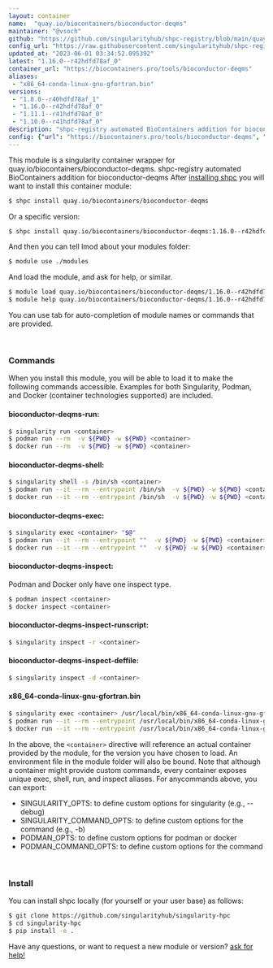```yaml
---
layout: container
name:  "quay.io/biocontainers/bioconductor-deqms"
maintainer: "@vsoch"
github: "https://github.com/singularityhub/shpc-registry/blob/main/quay.io/biocontainers/bioconductor-deqms/container.yaml"
config_url: "https://raw.githubusercontent.com/singularityhub/shpc-registry/main/quay.io/biocontainers/bioconductor-deqms/container.yaml"
updated_at: "2023-06-01 03:34:52.095392"
latest: "1.16.0--r42hdfd78af_0"
container_url: "https://biocontainers.pro/tools/bioconductor-deqms"
aliases:
 - "x86_64-conda-linux-gnu-gfortran.bin"
versions:
 - "1.8.0--r40hdfd78af_1"
 - "1.16.0--r42hdfd78af_0"
 - "1.11.1--r41hdfd78af_0"
 - "1.10.0--r41hdfd78af_0"
description: "shpc-registry automated BioContainers addition for bioconductor-deqms"
config: {"url": "https://biocontainers.pro/tools/bioconductor-deqms", "maintainer": "@vsoch", "description": "shpc-registry automated BioContainers addition for bioconductor-deqms", "latest": {"1.16.0--r42hdfd78af_0": "sha256:31061354d2a39483077babf7054a547d0a35e3920b5c5522a32b766e52d5ac6d"}, "tags": {"1.8.0--r40hdfd78af_1": "sha256:35eba855e5c3e119319cd27d88a9ded1d6c6d33cecf28faf0bd3b45ddf1c21d9", "1.16.0--r42hdfd78af_0": "sha256:31061354d2a39483077babf7054a547d0a35e3920b5c5522a32b766e52d5ac6d", "1.11.1--r41hdfd78af_0": "sha256:5820795018abd49508cc9c2063c17cbc4a4deaab081205aa59da6e88a6badc20", "1.10.0--r41hdfd78af_0": "sha256:9f2f648f39dea20039775e40096e2f1d0e8dc1588604d80f52e1f4edca2173a2"}, "docker": "quay.io/biocontainers/bioconductor-deqms", "aliases": {"x86_64-conda-linux-gnu-gfortran.bin": "/usr/local/bin/x86_64-conda-linux-gnu-gfortran.bin"}}
---
```


This module is a singularity container wrapper for quay.io/biocontainers/bioconductor-deqms.
shpc-registry automated BioContainers addition for bioconductor-deqms
After [installing shpc](#install) you will want to install this container module:


```bash
$ shpc install quay.io/biocontainers/bioconductor-deqms
```

Or a specific version:

```bash
$ shpc install quay.io/biocontainers/bioconductor-deqms:1.16.0--r42hdfd78af_0
```

And then you can tell lmod about your modules folder:

```bash
$ module use ./modules
```

And load the module, and ask for help, or similar.

```bash
$ module load quay.io/biocontainers/bioconductor-deqms/1.16.0--r42hdfd78af_0
$ module help quay.io/biocontainers/bioconductor-deqms/1.16.0--r42hdfd78af_0
```

You can use tab for auto-completion of module names or commands that are provided.

<br>

### Commands

When you install this module, you will be able to load it to make the following commands accessible.
Examples for both Singularity, Podman, and Docker (container technologies supported) are included.

#### bioconductor-deqms-run:

```bash
$ singularity run <container>
$ podman run --rm  -v ${PWD} -w ${PWD} <container>
$ docker run --rm  -v ${PWD} -w ${PWD} <container>
```

#### bioconductor-deqms-shell:

```bash
$ singularity shell -s /bin/sh <container>
$ podman run --it --rm --entrypoint /bin/sh  -v ${PWD} -w ${PWD} <container>
$ docker run --it --rm --entrypoint /bin/sh  -v ${PWD} -w ${PWD} <container>
```

#### bioconductor-deqms-exec:

```bash
$ singularity exec <container> "$@"
$ podman run --it --rm --entrypoint ""  -v ${PWD} -w ${PWD} <container> "$@"
$ docker run --it --rm --entrypoint ""  -v ${PWD} -w ${PWD} <container> "$@"
```

#### bioconductor-deqms-inspect:

Podman and Docker only have one inspect type.

```bash
$ podman inspect <container>
$ docker inspect <container>
```

#### bioconductor-deqms-inspect-runscript:

```bash
$ singularity inspect -r <container>
```

#### bioconductor-deqms-inspect-deffile:

```bash
$ singularity inspect -d <container>
```


#### x86_64-conda-linux-gnu-gfortran.bin

```bash
$ singularity exec <container> /usr/local/bin/x86_64-conda-linux-gnu-gfortran.bin
$ podman run --it --rm --entrypoint /usr/local/bin/x86_64-conda-linux-gnu-gfortran.bin   -v ${PWD} -w ${PWD} <container> -c " $@"
$ docker run --it --rm --entrypoint /usr/local/bin/x86_64-conda-linux-gnu-gfortran.bin   -v ${PWD} -w ${PWD} <container> -c " $@"
```



In the above, the `<container>` directive will reference an actual container provided
by the module, for the version you have chosen to load. An environment file in the
module folder will also be bound. Note that although a container
might provide custom commands, every container exposes unique exec, shell, run, and
inspect aliases. For anycommands above, you can export:

 - SINGULARITY_OPTS: to define custom options for singularity (e.g., --debug)
 - SINGULARITY_COMMAND_OPTS: to define custom options for the command (e.g., -b)
 - PODMAN_OPTS: to define custom options for podman or docker
 - PODMAN_COMMAND_OPTS: to define custom options for the command

<br>

### Install

You can install shpc locally (for yourself or your user base) as follows:

```bash
$ git clone https://github.com/singularityhub/singularity-hpc
$ cd singularity-hpc
$ pip install -e .
```

Have any questions, or want to request a new module or version? [ask for help!](https://github.com/singularityhub/singularity-hpc/issues)